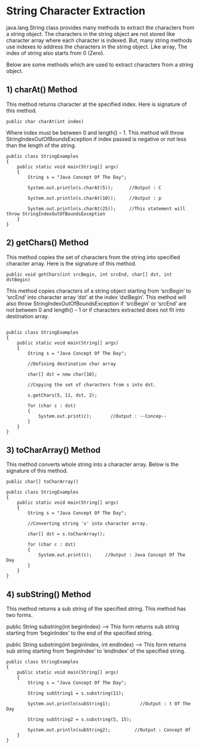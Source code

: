 # String Character Extraction

java.lang.String class provides many methods to extract the characters from a string object. The characters in the string object are not stored like character array where each character is indexed. But, many string methods use indexes to address the characters in the string object. Like array, The index of string also starts from 0 (Zero).

Below are some methods which are used to extract characters from a string object.

## 1) charAt() Method 

This method returns character at the specified index. Here is signature of this method.
```
public char charAt(int index)
```
Where index must be between 0 and length() – 1. This method will throw StringIndexOutOfBoundsException if index passed is negative or not less than the length of the string.
```
public class StringExamples
{
    public static void main(String[] args)
    {
        String s = "Java Concept Of The Day";
 
        System.out.println(s.charAt(5));      //Output : C
 
        System.out.println(s.charAt(10));     //Output : p
 
        System.out.println(s.charAt(25));     //This statement will throw StringIndexOutOfBoundsException
    }
}
```

## 2) getChars() Method

This method copies the set of characters from the string into specified character array. Here is the signature of this method.
```
public void getChars(int srcBegin, int srcEnd, char[] dst, int dstBegin)
```
This method copies characters of a string object starting from ‘srcBegin’ to ‘srcEnd’ into character array ‘dst’ at the index ‘dstBegin’. This method will also throw StringIndexOutOfBoundsException if ‘srcBegin’ or ‘srcEnd’ are not between 0 and length() – 1 or if characters extracted does not fit into destination array.
```
	
public class StringExamples
{
    public static void main(String[] args)
    {
        String s = "Java Concept Of The Day";
 
        //Defining destination char array
 
        char[] dst = new char[10];
 
        //Copying the set of characters from s into dst.
 
        s.getChars(5, 11, dst, 2);
 
        for (char c : dst)
        {
            System.out.print(c);       //Output : --Concep--
        }
    }
}
```

## 3) toCharArray() Method

This method converts whole string into a character array. Below is the signature of this method.
```
public char[] toCharArray()
```
```
public class StringExamples
{
    public static void main(String[] args)
    {
        String s = "Java Concept Of The Day";
 
        //Converting string 's' into character array.
 
        char[] dst = s.toCharArray();
 
        for (char c : dst)
        {
            System.out.print(c);     //Output : Java Concept Of The Day
        }
    }
}
```

## 4) subString() Method

This method returns a sub string of the specified string. This method has two forms.

public String substring(int beginIndex) –> This form returns sub string starting from ‘beginIndex’ to the end of the specified string.

public String substring(int beginIndex, int endIndex) –> This form returns sub string starting from ‘beginIndex’ to ‘endIndex’ of the specified string.
```
public class StringExamples
{
    public static void main(String[] args)
    {
        String s = "Java Concept Of The Day";
 
        String subString1 = s.substring(11);     
 
        System.out.println(subString1);           //Output : t Of The Day
 
        String subString2 = s.substring(5, 15);
 
        System.out.println(subString2);         //Output : Concept Of
    }
}
```